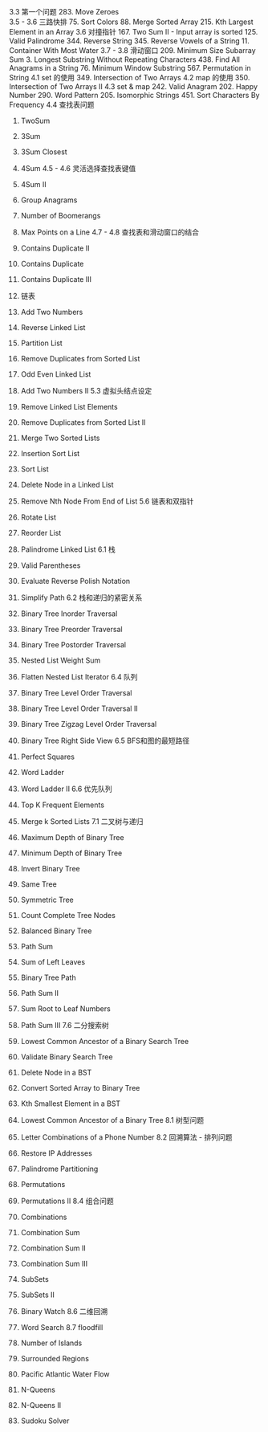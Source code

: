 3.3 第一个问题
283. Move Zeroes  
3.5 - 3.6 三路快排
75. Sort Colors
88. Merge Sorted Array
215. Kth Largest Element in an Array
3.6 对撞指针
167. Two Sum II - Input array is sorted
125. Valid Palindrome
344. Reverse String
345. Reverse Vowels of a String
11. Container With Most Water
3.7 - 3.8 滑动窗口
209. Minimum Size Subarray Sum
3. Longest Substring Without Repeating Characters
438. Find All Anagrams in a String
76. Minimum Window Substring
567. Permutation in String
4.1 set 的使用
349. Intersection of Two Arrays
4.2 map 的使用
350. Intersection of Two Arrays II
4.3 set & map
242. Valid Anagram
202. Happy Number
290. Word Pattern
205. Isomorphic Strings
451. Sort Characters By Frequency
4.4 查找表问题
1. TwoSum
15. 3Sum
16. 3Sum Closest
18. 4Sum
4.5 - 4.6 灵活选择查找表键值
454. 4Sum II
49. Group Anagrams
447. Number of Boomerangs
149. Max Points on a Line
4.7 - 4.8 查找表和滑动窗口的结合 
219. Contains Duplicate II
217. Contains Duplicate
220. Contains Duplicate III
5. 链表
2. Add Two Numbers
206. Reverse Linked List
86. Partition List
83. Remove Duplicates from Sorted List
328. Odd Even Linked List
445. Add Two Numbers II
5.3 虚拟头结点设定
203. Remove Linked List Elements
82. Remove Duplicates from Sorted List II
21. Merge Two Sorted Lists
147. Insertion Sort List
148. Sort List
237. Delete Node in a Linked List
19. Remove Nth Node From End of List
5.6 链表和双指针
61. Rotate List
143. Reorder List
234. Palindrome Linked List
6.1 栈
20. Valid Parentheses
150. Evaluate Reverse Polish Notation
71. Simplify Path
6.2 栈和递归的紧密关系
94. Binary Tree Inorder Traversal
144. Binary Tree Preorder Traversal
145. Binary Tree Postorder Traversal
339. Nested List Weight Sum
341. Flatten Nested List Iterator
6.4 队列
102. Binary Tree Level Order Traversal
107. Binary Tree Level Order Traversal II
103. Binary Tree Zigzag Level Order Traversal
199. Binary Tree Right Side View
6.5 BFS和图的最短路径
279. Perfect Squares
127. Word Ladder
126. Word Ladder II
6.6 优先队列
347. Top K Frequent Elements
23. Merge k Sorted Lists
7.1 二叉树与递归
104. Maximum Depth of Binary Tree
111. Minimum Depth of Binary Tree
226. Invert Binary Tree
100. Same Tree
101. Symmetric Tree
222. Count Complete Tree Nodes
110. Balanced Binary Tree
112. Path Sum
404. Sum of Left Leaves
257. Binary Tree Path
113. Path Sum II
129. Sum Root to Leaf Numbers
437. Path Sum III
7.6 二分搜索树
235. Lowest Common Ancestor of a Binary Search Tree
98. Validate Binary Search Tree
450. Delete Node in a BST
108. Convert Sorted Array to Binary Tree
230. Kth Smallest Element in a BST
236. Lowest Common Ancestor of a Binary Tree
8.1 树型问题
17. Letter Combinations of a Phone Number
8.2 回溯算法 - 排列问题
93. Restore IP Addresses
131. Palindrome Partitioning
46. Permutations
47. Permutations II
8.4 组合问题
77. Combinations
39. Combination Sum
40. Combination Sum II
216. Combination Sum III
78. SubSets
90. SubSets II
401. Binary Watch
8.6 二维回溯
79. Word Search
8.7 floodfill
200. Number of Islands
130. Surrounded Regions
417. Pacific Atlantic Water Flow
51. N-Queens
52. N-Queens II

37. Sudoku Solver